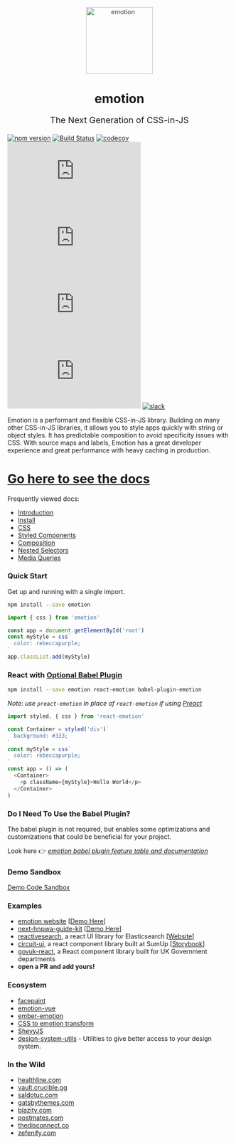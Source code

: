 <p align="center" style="color: #343a40">
  <img src="https://cdn.rawgit.com/tkh44/emotion/master/emotion.png" alt="emotion" height="150" width="150">
  <h1 align="center">emotion</h1>
</p>
<p align="center" style="font-size: 1.2rem;">The Next Generation of CSS-in-JS</p>

[![npm version](https://badge.fury.io/js/emotion.svg)](https://badge.fury.io/js/emotion)
[![Build Status](https://travis-ci.org/emotion-js/emotion.svg?branch=master)](https://travis-ci.org/emotion-js/emotion)
[![codecov](https://codecov.io/gh/emotion-js/emotion/branch/master/graph/badge.svg)](https://codecov.io/gh/emotion-js/emotion)
![core gzip size](http://img.badgesize.io/https://unpkg.com/emotion/dist/emotion.umd.min.js?compression=gzip&label=core%20gzip%20size)
![core size](http://img.badgesize.io/https://unpkg.com/emotion/dist/emotion.umd.min.js?label=core%20size)
![react gzip size](http://img.badgesize.io/https://unpkg.com/react-emotion/dist/emotion.umd.min.js?compression=gzip&label=react%20gzip%20size)
![react size](http://img.badgesize.io/https://unpkg.com/react-emotion/dist/emotion.umd.min.js?label=react%20size)
[![slack](https://emotion.now.sh/badge.svg)](http://emotion.now.sh/)

Emotion is a performant and flexible CSS-in-JS library. Building on many other CSS-in-JS libraries, it allows you to style apps quickly with string or object styles. It has predictable composition to avoid specificity issues with CSS. With source maps and labels, Emotion has a great developer experience and great performance with heavy caching in production.

# [Go here to see the docs](https://emotion.sh/docs/introduction)

Frequently viewed docs:

* [Introduction](https://emotion.sh/docs/introduction)
* [Install](https://emotion.sh/docs/install)
* [CSS](https://emotion.sh/docs/css)
* [Styled Components](https://emotion.sh/docs/styled)
* [Composition](https://emotion.sh/docs/composition)
* [Nested Selectors](https://emotion.sh/docs/nested)
* [Media Queries](https://emotion.sh/docs/media-queries)

### Quick Start

Get up and running with a single import.

```bash
npm install --save emotion
```

```javascript
import { css } from 'emotion'

const app = document.getElementById('root')
const myStyle = css`
  color: rebeccapurple;
`
app.classList.add(myStyle)
```

### React with [Optional Babel Plugin](docs/babel.md)

```bash
npm install --save emotion react-emotion babel-plugin-emotion
```

_Note: use `preact-emotion` in place of `react-emotion` if using [Preact](https://github.com/developit/preact)_

```javascript
import styled, { css } from 'react-emotion'

const Container = styled('div')`
  background: #333;
`
const myStyle = css`
  color: rebeccapurple;
`
const app = () => (
  <Container>
    <p className={myStyle}>Hello World</p>
  </Container>
)
```

### Do I Need To Use the Babel Plugin?
The babel plugin is not required, but enables some optimizations and customizations that could be beneficial for your project.

Look here 👉 *[emotion babel plugin feature table and documentation](https://github.com/emotion-js/emotion/tree/master/packages/babel-plugin-emotion)* 

### Demo Sandbox

[Demo Code Sandbox](https://codesandbox.io/s/pk1qjqpw67)

### Examples

* [emotion website](packages/site) [[Demo Here](https://emotion.sh)]
* [next-hnpwa-guide-kit](https://github.com/tkh44/next-hnpwa-guide-kit) [[Demo Here](https://hnpwa.life)]
* [reactivesearch](https://github.com/appbaseio/reactivesearch), a react UI library for Elasticsearch [[Website](https://opensource.appbase.io/reactivesearch/)]
* [circuit-ui](https://github.com/sumup/circuit-ui), a react component library built at SumUp [[Storybook](https://sumup.github.io/circuit-ui/)]
* [govuk-react](https://github.com/penx/govuk-react/), a React component library built for UK Government departments
* **open a PR and add yours!**

### Ecosystem

* [facepaint](https://github.com/emotion-js/facepaint)
* [emotion-vue](https://github.com/egoist/emotion-vue)
* [ember-emotion](https://github.com/alexlafroscia/ember-emotion)
* [CSS to emotion transform](https://transform.now.sh/css-to-emotion/)
* [ShevyJS](https://github.com/kyleshevlin/shevyjs)
* [design-system-utils](https://github.com/mrmartineau/design-system-utils) - Utilities to give better access to your design system.

### In the Wild

* [healthline.com](https://www.healthline.com/health/body-aches)
* [vault.crucible.gg](http://vault.crucible.gg/)
* [saldotuc.com](https://saldotuc.com)
* [gatsbythemes.com](https://gatsbythemes.com/)
* [blazity.com](https://blazity.com/)
* [postmates.com](https://postmates.com/)
* [thedisconnect.co](https://thedisconnect.co/one)
* [zefenify.com](https://zefenify.com/about.html)

